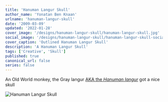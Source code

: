 ```yaml
---
title: 'Hanuman Langur Skull'
author_name: 'Yonatan Ben Knaan'
urlname: 'hanuman-langur-skull'
date: '2009-03-09'
updated: '2022-01-28'
cover_image: '/designs/hanuman-langur-skull/hanuman-langur-skull.jpg'
social_image: '/designs/hanuman-langur-skull/hanuman-langur-skull-social-cover.jpg'
cover_caption: 'Outlined Hanuman Langur Skull'
description: 'A Hanuman Langur Skull'
tags: ['Creative', 'Skull']
published: true
canonical_url: false
series: false
---
```

<!-- import Hanuman from '/designs/hanuman-langur-skull/hanuman-langur-skull.vue' -->
An Old World monkey, the Gray langur [AKA the *Hanuman langur*](https://en.wikipedia.org/wiki/Gray_langur) got a nice skull

![Hanuman Langur Skull](/designs/hanuman-langur-skull/hanuman-langur-skull.jpg)

<Hanuman />